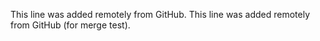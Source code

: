 This line was added remotely from GitHub.
This line was added remotely from GitHub (for merge test).






